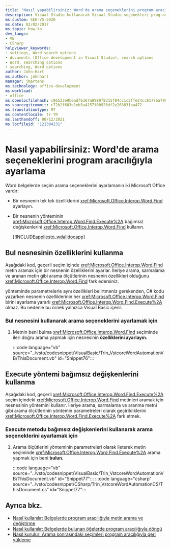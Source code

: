 ```yaml
---
title: "Nasıl yapabilirsiniz: Word'de arama seçeneklerini program aracılığıyla ayarlama"
description: Visual Studio kullanarak Visual Studio seçenekleri program aracılığıyla ayarlamayı Microsoft Word.
ms.custom: SEO-VS-2020
ms.date: 02/02/2017
ms.topic: how-to
dev_langs:
- VB
- CSharp
helpviewer_keywords:
- settings, Word search options
- documents [Office development in Visual Studio], search options
- Word, searching options
- searching, Word options
author: John-Hart
ms.author: johnhart
manager: jmartens
ms.technology: office-development
ms.workload:
- office
ms.openlocfilehash: c96533e9b6adf6367a8980f8315f84cc1c3ffe24cc8177ba799983e03bd9852e
ms.sourcegitcommit: c72b2f603e1eb3a4157f00926df2e263831ea472
ms.translationtype: MT
ms.contentlocale: tr-TR
ms.lasthandoff: 08/12/2021
ms.locfileid: "121394231"
---
```

# <a name="how-to-programmatically-set-search-options-in-word"></a>Nasıl yapabilirsiniz: Word'de arama seçeneklerini program aracılığıyla ayarlama
  Word belgelerde seçim arama seçeneklerini ayarlamanın iki Microsoft Office vardır:

- Bir nesnenin tek tek özelliklerini <xref:Microsoft.Office.Interop.Word.Find> ayarlayın.

- Bir nesnenin yönteminin <xref:Microsoft.Office.Interop.Word.Find.Execute%2A> bağımsız değişkenlerini <xref:Microsoft.Office.Interop.Word.Find> kullanın.

  [!INCLUDE[appliesto_wdalldocapp](../vsto/includes/appliesto-wdalldocapp-md.md)]

## <a name="use-properties-of-a-find-object"></a>Bul nesnesinin özelliklerini kullanma
 Aşağıdaki kod, geçerli seçim içinde <xref:Microsoft.Office.Interop.Word.Find> metin aramak için bir nesnenin özelliklerini ayarlar. İleriye arama, sarmalama ve aranan metin gibi arama ölçütlerinin nesnenin özellikleri olduğunu <xref:Microsoft.Office.Interop.Word.Find> fark edersiniz.

 yönteminde parametrelerle aynı özellikleri belirtmeniz gerekenden, C# kodu yazarken nesnenin özelliklerinin her <xref:Microsoft.Office.Interop.Word.Find> birini ayarlama yararlı <xref:Microsoft.Office.Interop.Word.Find.Execute%2A> olmaz. Bu nedenle bu örnek yalnızca Visual Basic içerir.

### <a name="to-set-search-options-using-a-find-object"></a>Bul nesnesini kullanarak arama seçeneklerini ayarlamak için

1. Metnin beni bulma <xref:Microsoft.Office.Interop.Word.Find> seçiminde ileri doğru arama yapmak için nesnesinin **özelliklerini ayarlayın.**

     :::code language="vb" source="../vsto/codesnippet/VisualBasic/Trin_VstcoreWordAutomationVB/ThisDocument.vb" id="Snippet76":::

## <a name="use-execute-method-arguments"></a>Execute yöntemi bağımsız değişkenlerini kullanma
 Aşağıdaki kod, geçerli <xref:Microsoft.Office.Interop.Word.Find.Execute%2A> seçim içindeki <xref:Microsoft.Office.Interop.Word.Find> metinleri aramak için nesnesinin yöntemini kullanır. İleriye arama, sarmalama ve aranma metni gibi arama ölçütlerinin yöntemin parametreleri olarak geçirildiklerini <xref:Microsoft.Office.Interop.Word.Find.Execute%2A> fark etmek.

### <a name="to-set-search-options-using-execute-method-arguments"></a>Execute metodu bağımsız değişkenlerini kullanarak arama seçeneklerini ayarlamak için

1. Arama ölçütlerini yönteminin parametreleri olarak ileterek metin seçiminde <xref:Microsoft.Office.Interop.Word.Find.Execute%2A> arama yapmak için beni **bulun.**

     :::code language="vb" source="../vsto/codesnippet/VisualBasic/Trin_VstcoreWordAutomationVB/ThisDocument.vb" id="Snippet77":::
     :::code language="csharp" source="../vsto/codesnippet/CSharp/Trin_VstcoreWordAutomationCS/ThisDocument.cs" id="Snippet77":::

## <a name="see-also"></a>Ayrıca bkz.
- [Nasıl kullanılır: Belgelerde program aracılığıyla metin arama ve değiştirme](../vsto/how-to-programmatically-search-for-and-replace-text-in-documents.md)
- [Nasıl kullanılır: Belgelerde bulunan öğelerde program aracılığıyla döngü](../vsto/how-to-programmatically-loop-through-found-items-in-documents.md)
- [Nasıl kurulur: Arama sonrasındaki seçimleri program aracılığıyla geri yükleme](../vsto/how-to-programmatically-restore-selections-after-searches.md)
